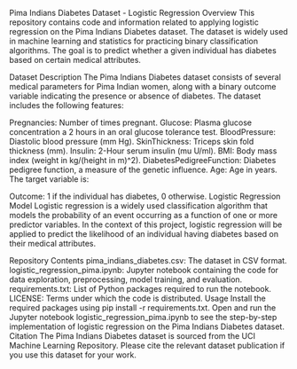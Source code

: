 Pima Indians Diabetes Dataset - Logistic Regression
Overview
This repository contains code and information related to applying logistic regression on the Pima Indians Diabetes dataset. The dataset is widely used in machine learning and statistics for practicing binary classification algorithms. The goal is to predict whether a given individual has diabetes based on certain medical attributes.

Dataset Description
The Pima Indians Diabetes dataset consists of several medical parameters for Pima Indian women, along with a binary outcome variable indicating the presence or absence of diabetes. The dataset includes the following features:

Pregnancies: Number of times pregnant.
Glucose: Plasma glucose concentration a 2 hours in an oral glucose tolerance test.
BloodPressure: Diastolic blood pressure (mm Hg).
SkinThickness: Triceps skin fold thickness (mm).
Insulin: 2-Hour serum insulin (mu U/ml).
BMI: Body mass index (weight in kg/(height in m)^2).
DiabetesPedigreeFunction: Diabetes pedigree function, a measure of the genetic influence.
Age: Age in years.
The target variable is:

Outcome: 1 if the individual has diabetes, 0 otherwise.
Logistic Regression Model
Logistic regression is a widely used classification algorithm that models the probability of an event occurring as a function of one or more predictor variables. In the context of this project, logistic regression will be applied to predict the likelihood of an individual having diabetes based on their medical attributes.

Repository Contents
pima_indians_diabetes.csv: The dataset in CSV format.
logistic_regression_pima.ipynb: Jupyter notebook containing the code for data exploration, preprocessing, model training, and evaluation.
requirements.txt: List of Python packages required to run the notebook.
LICENSE: Terms under which the code is distributed.
Usage
Install the required packages using pip install -r requirements.txt.
Open and run the Jupyter notebook logistic_regression_pima.ipynb to see the step-by-step implementation of logistic regression on the Pima Indians Diabetes dataset.
Citation
The Pima Indians Diabetes dataset is sourced from the UCI Machine Learning Repository. Please cite the relevant dataset publication if you use this dataset for your work.
